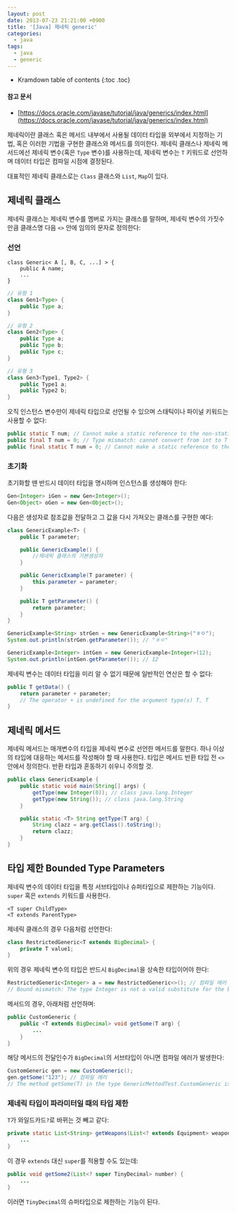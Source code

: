 ```yaml
---
layout: post
date: 2013-07-23 21:21:00 +0900
title: '[Java] 제네릭 generic'
categories:
  - java
tags:
  - java
  - generic
---
```


* Kramdown table of contents
{:toc .toc}

#### 참고 문서

- [https://docs.oracle.com/javase/tutorial/java/generics/index.html](https://docs.oracle.com/javase/tutorial/java/generics/index.html)

제네릭이란 클래스 혹은 메서드 내부에서 사용될 데이터 타입을 외부에서 지정하는 기법, 혹은 이러한 기법을 구현한 클래스와 메서드를 의미한다. 제네릭 클래스나 제네릭 메서드에선 제네릭 변수(혹은 `Type` 변수)를 사용하는데, 제네릭 변수는 `T` 키워드로 선언하며 데이터 타입은 컴파일 시점에 결정된다.

대표적인 제네릭 클래스로는 `Class` 클래스와 `List`, `Map`이 있다.


## 제네릭 클래스

제네릭 클래스는 제네릭 변수를 멤버로 가지는 클래스를 말하며, 제네릭 변수의 가짓수만큼 클래스명 다음 `<>` 안에 임의의 문자로 정의한다:

### 선언

```
class Generic< A [, B, C, ...] > {
    public A name;
    ...
}
```

```java
// 유형 1
class Gen1<Type> {
    public Type a;
}

// 유형 2
class Gen2<Type> {
    public Type a;
    public Type b;
    public Type c;
}

// 유형 3
class Gen3<Type1, Type2> {
    public Type1 a;
    public Type2 b;
}
```

오직 인스턴스 변수만이 제네릭 타입으로 선언될 수 있으며 스태틱이나 파이널 키워드는 사용할 수 없다:

```java
public static T num; // Cannot make a static reference to the non-static type T
public final T num = 0; // Type mismatch: cannot convert from int to T
public final static T num = 0; // Cannot make a static reference to the non-static type T
```

### 초기화

초기화할 땐 반드시 데이터 타입을 명시하며 인스턴스를 생성해야 한다:

```java
Gen<Integer> iGen = new Gen<Integer>();
Gen<Object> oGen = new Gen<Object>();
```

다음은 생성자로 참조값을 전달하고 그 값을 다시 가져오는 클래스를 구현한 예다:

```java
class GenericExample<T> {
    public T parameter;

    public GenericExample() {
        //제네릭 클래스의 기본생성자
    }

    public GenericExample(T parameter) {
        this.parameter = parameter;
    }

    public T getParameter() {
        return parameter;
    }
}
```

```java
GenericExample<String> strGen = new GenericExample<String>("ㅎㅇ");
System.out.println(strGen.getParameter()); // "ㅎㅇ"

GenericExample<Integer> intGen = new GenericExample<Integer>(12);
System.out.println(intGen.getParameter()); // 12
```

제네릭 변수는 데이터 타입을 미리 알 수 없기 때문에 일반적인 연산은 할 수 없다:

```java
public T getData() {
    return parameter + parameter;
    // The operator + is undefined for the argument type(s) T, T
}
```


## 제네릭 메서드

제네릭 메서드는 매개변수의 타입을 제네릭 변수로 선언한 메서드를 말한다. 하나 이상의 타입에 대응하는 메서드를 작성해야 할 때 사용한다. 타입은 메서드 반환 타입 전 `<>` 안에서 정의한다. 반환 타입과 혼동하기 쉬우니 주의할 것.

```java
public class GenericExample {
    public static void main(String[] args) {
        getType(new Integer(0)); // class java.lang.Integer
        getType(new String()); // class java.lang.String
    }

    public static <T> String getType(T arg) {
        String clazz = arg.getClass().toString();
        return clazz;
    }
}
```


## 타입 제한 Bounded Type Parameters

제네릭 변수의 데이터 타입을 특정 서브타입이나 슈퍼타입으로 제한하는 기능이다. `super` 혹은 `extends` 키워드를 사용한다.

```
<T super ChildType>
<T extends ParentType>
```

제네릭 클래스의 경우 다음처럼 선언한다:

```java
class RestrictedGeneric<T extends BigDecimal> {
    private T value1;
}
```

위의 경우 제네릭 변수의 타입은 반드시 `BigDecimal`을 상속한 타입이어야 한다:

```java
RestrictedGeneric<Integer> a = new RestrictedGeneric<>(); // 컴파일 에러
// Bound mismatch: The type Integer is not a valid substitute for the bounded parameter <T extends BigDecimal> of the type RestrictedGeneric<T>
```

메서드의 경우, 아래처럼 선언하며:

```java
public CustomGeneric {
    public <T extends BigDecimal> void getSome(T arg) {
        ...
    }
}
```

해당 메서드의 전달인수가 `BigDecimal`의 서브타입이 아니면 컴파일 에러가 발생한다:

```java
CustomGeneric gen = new CustomGeneric();
gen.getSome("123"); // 컴파일 에러
// The method getSome(T) in the type GenericMethodTest.CustomGeneric is not applicable for the arguments (String)
```

### 제네릭 타입이 파라미터일 때의 타입 제한

`T`가 와일드카드`?`로 바뀌는 것 빼고 같다:

```java
private static List<String> getWeapons(List<? extends Equipment> weaponList) {
    ...
}
```

이 경우 `extends` 대신 `super`를 적용할 수도 있는데:

```java
public void getSome2(List<? super TinyDecimal> number) {
    ...
}
```

이러면 `TinyDecimal`의 슈퍼타입으로 제한하는 기능이 된다.
